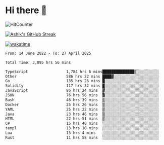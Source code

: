 # Hi there 👋

![HitCounter](https://hits.seeyoufarm.com/api/count/incr/badge.svg?url=https%3A%2F%2Fgithub.com%2Fashrhmn1212%2Fhit-counter)

<!-- ![Contribution Graph](https://github-readme-activity-graph.cyclic.app/graph?username=ashrhmn) -->


<!-- [![Top Langs](https://github-readme-stats.vercel.app/api/top-langs/?username=ashrhmn&layout=compact&theme=synthwave&langs_count=10&card_width=445)](https://github.com/anuraghazra/github-readme-stats) -->

[![Ashik's GitHub Streak](https://github-readme-streak-stats.herokuapp.com/?user=ashrhmn&theme=blood&fire=DD7F1C&background=151515&dates=9f9f9f&border=DD2727)](https://git.io/streak-stats)

<!-- ![Ashik's GitHub stats](https://github-readme-stats.vercel.app/api/?username=ashrhmn&show_icons=true&title_color=fff&icon_color=79ff97&text_color=9f9f9f&bg_color=151515) -->

[![wakatime](https://wakatime.com/badge/user/3df86613-ba63-4631-8e65-0ff18e7becad.svg)](https://wakatime.com/@3df86613-ba63-4631-8e65-0ff18e7becad)

<!--START_SECTION:waka-->

```txt
From: 14 June 2022 - To: 27 April 2025

Total Time: 3,095 hrs 56 mins

TypeScript                 1,784 hrs 6 mins██████████████▒░░░░░░░░░░   57.63 %
Other                      586 hrs 22 mins ████▓░░░░░░░░░░░░░░░░░░░░   18.94 %
Go                         135 hrs 26 mins █░░░░░░░░░░░░░░░░░░░░░░░░   04.37 %
Solidity                   117 hrs 32 mins █░░░░░░░░░░░░░░░░░░░░░░░░   03.80 %
JavaScript                 86 hrs 24 mins  ▓░░░░░░░░░░░░░░░░░░░░░░░░   02.79 %
JSON                       76 hrs 56 mins  ▓░░░░░░░░░░░░░░░░░░░░░░░░   02.49 %
Bash                       46 hrs 39 mins  ▒░░░░░░░░░░░░░░░░░░░░░░░░   01.51 %
Docker                     25 hrs 26 mins  ▒░░░░░░░░░░░░░░░░░░░░░░░░   00.82 %
YAML                       25 hrs 22 mins  ▒░░░░░░░░░░░░░░░░░░░░░░░░   00.82 %
Java                       23 hrs 46 mins  ▒░░░░░░░░░░░░░░░░░░░░░░░░   00.77 %
HTML                       22 hrs 51 mins  ▒░░░░░░░░░░░░░░░░░░░░░░░░   00.74 %
C#                         15 hrs 40 mins  ░░░░░░░░░░░░░░░░░░░░░░░░░   00.51 %
templ                      13 hrs 10 mins  ░░░░░░░░░░░░░░░░░░░░░░░░░   00.43 %
Lua                        13 hrs 4 mins   ░░░░░░░░░░░░░░░░░░░░░░░░░   00.42 %
Rust                       11 hrs 58 mins  ░░░░░░░░░░░░░░░░░░░░░░░░░   00.39 %
```

<!--END_SECTION:waka-->


<!--### Most Used Languages 
<img src="https://wakatime.com/share/@ashrhmn/24ecb986-5bf8-4607-af7f-0aab08908d8c.png" />

### Favourite Tools
<img src="https://wakatime.com/share/@ashrhmn/f4e08015-f3bc-460a-9228-95a3ba11c604.png" />-->
